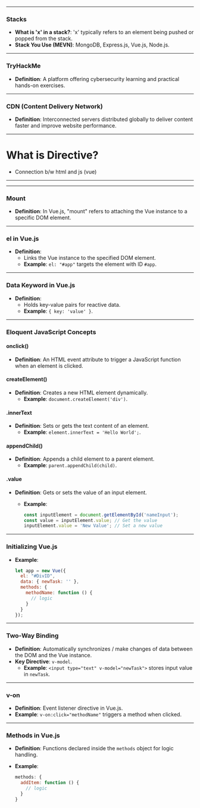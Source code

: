 
---

### Stacks

- **What is 'x' in a stack?**: 'x' typically refers to an element being pushed or popped from the stack.
- **Stack You Use (MEVN)**: MongoDB, Express.js, Vue.js, Node.js.

---

### TryHackMe

- **Definition**: A platform offering cybersecurity learning and practical hands-on exercises.

---

### CDN (Content Delivery Network)

- **Definition**: Interconnected servers distributed globally to deliver content faster and improve website performance.


---
# What is Directive?

- Connection b/w html and js (vue)

---


---
### Mount

- **Definition**: In Vue.js, "mount" refers to attaching the Vue instance to a specific DOM element.

---

### el in Vue.js

- **Definition**:
    - Links the Vue instance to the specified DOM element.
    - **Example**: `el: "#app"` targets the element with ID `#app`.

---

### Data Keyword in Vue.js

- **Definition**:
    - Holds key-value pairs for reactive data.
    - **Example**: `{ key: 'value' }`.

---

### Eloquent JavaScript Concepts

#### onclick()

- **Definition**: An HTML event attribute to trigger a JavaScript function when an element is clicked.

#### createElement()

- **Definition**: Creates a new HTML element dynamically.
    - **Example**: `document.createElement('div')`.

#### .innerText

- **Definition**: Sets or gets the text content of an element.
    - **Example**: `element.innerText = 'Hello World';`.

#### appendChild()

- **Definition**: Appends a child element to a parent element.
    - **Example**: `parent.appendChild(child)`.

#### .value

- **Definition**: Gets or sets the value of an input element.
    - **Example**:
        
        ```javascript
        const inputElement = document.getElementById('nameInput');
        const value = inputElement.value; // Get the value
        inputElement.value = 'New Value'; // Set a new value
        ```
        

---

### Initializing Vue.js

- **Example**:
    
    ```javascript
    let app = new Vue({
      el: "#DivID",
      data: { newTask: '' },
      methods: {
        methodName: function () {
          // logic
        }
      }
    });
    ```
    

---

### Two-Way Binding

- **Definition**: Automatically synchronizes / make changes of data between the DOM and the Vue instance.
- **Key Directive**: `v-model`.
    - **Example**: `<input type="text" v-model="newTask">` stores input value in `newTask`.

---
### v-on

- **Definition**: Event listener directive in Vue.js.
- **Example**: `v-on:click="methodName"` triggers a method when clicked.

---

### Methods in Vue.js

- **Definition**: Functions declared inside the `methods` object for logic handling.
- **Example**:
    
    ```javascript
    methods: {
      addItem: function () {
        // logic
      }
    }
    ```


